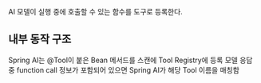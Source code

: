 AI 모델이 실행 중에 호출할 수 있는 함수를 도구로 등록한다.

## 내부 동작 구조
Spring AI는 @Tool이 붙은 Bean 메서드를 스캔에 Tool Registry에 등록
모델 응답 중 function call 정보가 포함되어 있으면 Spring AI가 해당 Tool 이름을 매칭함